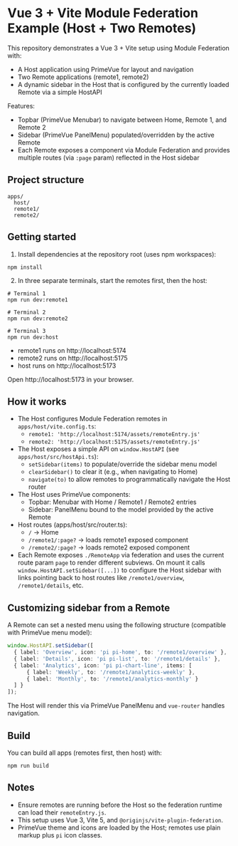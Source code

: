 # Vue 3 + Vite Module Federation Example (Host + Two Remotes)

This repository demonstrates a Vue 3 + Vite setup using Module Federation with:
- A Host application using PrimeVue for layout and navigation
- Two Remote applications (remote1, remote2)
- A dynamic sidebar in the Host that is configured by the currently loaded Remote via a simple HostAPI

Features:
- Topbar (PrimeVue Menubar) to navigate between Home, Remote 1, and Remote 2
- Sidebar (PrimeVue PanelMenu) populated/overridden by the active Remote
- Each Remote exposes a component via Module Federation and provides multiple routes (via `:page` param) reflected in the Host sidebar

## Project structure

```
apps/
  host/
  remote1/
  remote2/
```

## Getting started

1) Install dependencies at the repository root (uses npm workspaces):

```
npm install
```

2) In three separate terminals, start the remotes first, then the host:

```
# Terminal 1
npm run dev:remote1

# Terminal 2
npm run dev:remote2

# Terminal 3
npm run dev:host
```

- remote1 runs on http://localhost:5174
- remote2 runs on http://localhost:5175
- host runs on http://localhost:5173

Open http://localhost:5173 in your browser.

## How it works

- The Host configures Module Federation remotes in `apps/host/vite.config.ts`:
  - `remote1: 'http://localhost:5174/assets/remoteEntry.js'`
  - `remote2: 'http://localhost:5175/assets/remoteEntry.js'`
- The Host exposes a simple API on `window.HostAPI` (see `apps/host/src/hostApi.ts`):
  - `setSidebar(items)` to populate/override the sidebar menu model
  - `clearSidebar()` to clear it (e.g., when navigating to Home)
  - `navigate(to)` to allow remotes to programmatically navigate the Host router
- The Host uses PrimeVue components:
  - Topbar: Menubar with Home / Remote1 / Remote2 entries
  - Sidebar: PanelMenu bound to the model provided by the active Remote
- Host routes (apps/host/src/router.ts):
  - `/` -> Home
  - `/remote1/:page?` -> loads remote1 exposed component
  - `/remote2/:page?` -> loads remote2 exposed component
- Each Remote exposes `./RemoteApp` via federation and uses the current route param `page` to render different subviews. On mount it calls `window.HostAPI.setSidebar([...])` to configure the Host sidebar with links pointing back to host routes like `/remote1/overview`, `/remote1/details`, etc.

## Customizing sidebar from a Remote

A Remote can set a nested menu using the following structure (compatible with PrimeVue menu model):

```ts
window.HostAPI.setSidebar([
  { label: 'Overview', icon: 'pi pi-home', to: '/remote1/overview' },
  { label: 'Details', icon: 'pi pi-list', to: '/remote1/details' },
  { label: 'Analytics', icon: 'pi pi-chart-line', items: [
      { label: 'Weekly', to: '/remote1/analytics-weekly' },
      { label: 'Monthly', to: '/remote1/analytics-monthly' }
  ] }
]);
```

The Host will render this via PrimeVue PanelMenu and `vue-router` handles navigation.

## Build

You can build all apps (remotes first, then host) with:

```
npm run build
```

## Notes
- Ensure remotes are running before the Host so the federation runtime can load their `remoteEntry.js`.
- This setup uses Vue 3, Vite 5, and `@originjs/vite-plugin-federation`.
- PrimeVue theme and icons are loaded by the Host; remotes use plain markup plus `pi` icon classes.
